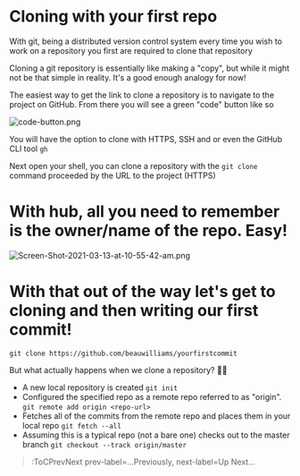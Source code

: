 # Cloning with your first repo

With git, being a distributed version control system every time you wish to work on a repository you first are required to clone that repository

Cloning a git repository is essentially like making a "copy", but while it might not be that simple in reality. It's a good enough analogy for now!

The easiest way to get the link to clone a repository is to navigate to the project on GitHub. From there you will see a green "code" button like so


![code-button.png](https://docs.github.com/assets/images/help/repository/code-button.png)

You will have the option to clone with HTTPS, SSH and or even the GitHub CLI tool `gh`

Next open your shell, you can clone a repository with the `git clone` command proceeded by the URL to the project (HTTPS)

# With hub, all you need to remember is the owner/name of the repo. Easy!

![Screen-Shot-2021-03-13-at-10-55-42-am.png](https://i.ibb.co/s6ggPFz/Screen-Shot-2021-03-13-at-10-55-42-am.png)

# With that out of the way let's get to cloning and then writing our first commit!

`git clone https://github.com/beauwilliams/yourfirstcommit`

But what actually happens when we clone a repository? 🤔🤔

- A new local repository is created `git init`
- Configured the specified repo as a remote repo referred to as "origin". `git remote add origin <repo-url>`
- Fetches all of the commits from the remote repo and places them in your local repo `git fetch --all`
- Assuming this is a typical repo (not a bare one) checks out to the master branch `git checkout --track origin/master`


> :ToCPrevNext prev-label=...Previously, next-label=Up Next...
